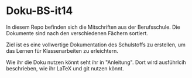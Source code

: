 Doku-BS-it14
============

In diesem Repo befinden sich die Mitschriften aus der Berufsschule.
Die Dokumente sind nach den verschiedenen Fächern sortiert.

Ziel ist es eine vollwertige Dokumentation des Schulstoffs zu erstellen, um das Lernen für Klassenarbeiten zu erleichtern.

Wie ihr die Doku nutzen könnt seht ihr in "Anleitung".
Dort wird ausführlcih beschrieben, wie ihr LaTeX und git nutzen könnt.
